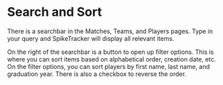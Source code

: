 # Search and Sort

There is a searchbar in the Matches, Teams, and Players pages.
Type in your query and SpikeTracker will display all relevant items.

On the right of the searchbar is a button to open up filter options. This is where you can sort items based on alphabetical order, creation date, etc.
On the filter options, you can sort players by first name, last name, and graduation year. There is also a checkbox to reverse the order.
